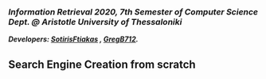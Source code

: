 ### *Information Retrieval 2020, 7th Semester of Computer Science Dept. @ Aristotle University of Thessaloniki*
***Developers: [SotirisFtiakas](https://github.com/SotirisFtiakas) , [GregB712](https://github.com/GregB712).***

## Search Engine Creation from scratch
